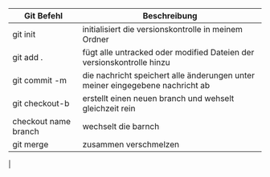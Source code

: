 |Git Befehl                           |Beschreibung    
|-------------------------------------|-------------------------------------------------------------------------------|
|git init                             | initialisiert die versionskontrolle in meinem Ordner                          |
|git add .                            | fügt alle untracked oder modified Dateien der versionskontrolle hinzu         |
|git commit -m                        | die nachricht speichert alle änderungen unter meiner eingegebene nachricht ab |
|git checkout-b                       | erstellt einen neuen branch und wehselt gleichzeit rein                       |
|checkout name branch                 | wechselt die barnch                                                           |
|git merge                            | zusammen verschmelzen                                                         |
|
